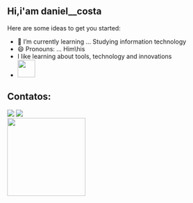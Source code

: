 ## Hi,i'am daniel__costa

<!--
**daniel__costa\daniel__costa** is a ✨ _special_ ✨ repository because its `README.md` (this file) appears on your GitHub profile.
-->

Here are some ideas to get you started:


- 🌱 I’m currently learning ... Studying information technology
- 😄 Pronouns: ... Him\his
- I like learning about tools, technology and innovations
- <img loading="lazy" src="https://cdn.jsdelivr.net/gh/devicons/devicon/icons/git/git-original.svg" width="40" height="40"/>
## Contatos:

<div>
<a href="https://instagram.com/d4niel_costa__" target="_blank"><img loading="lazy" src="https://img.shields.io/badge/-Instagram-%23E4405F?style=for-the-badge&logo=instagram&logoColor=white" target="_blank"></a>
<a href = "ds9324621@gmail.com"><img loading="lazy" src="https://img.shields.io/badge/Gmail-D14836?style=for-the-badge&logo=gmail&logoColor=white" target="_blank"></a> 
</div>
<!--

<div>

![Snake animation](https://github.com/daniel1234costa/daniel1234costa/blob/output/github-contribution-grid-snake.svg)
<div>
-->
<div>
<a href="https://github.com/daniel1234costa">
<img loading="lazy" height="180em" src="https://github-readme-stats.vercel.app/api/top-langs/?username=daniel1234costa&layout=compact&langs_count=7&theme=dracula"/>
<div>

